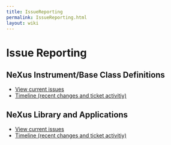 ```yaml
---
title: IssueReporting
permalink: IssueReporting.html
layout: wiki
---
```

Issue Reporting
===============

NeXus Instrument/Base Class Definitions
---------------------------------------

-   [View current
    issues](https://github.com/nexusformat/definitions/issues)
-   [Timeline (recent changes and ticket
    activitiy)](https://github.com/nexusformat/definitions/pulse)

NeXus Library and Applications
------------------------------

-   [View current issues](https://github.com/nexusformat/code/issues)
-   [Timeline (recent changes and ticket
    activitiy)](https://github.com/nexusformat/code/pulse)

